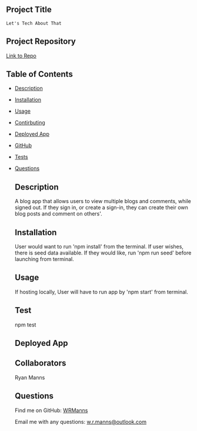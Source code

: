 ## Project Title
    Let's Tech About That
    
  ## Project Repository

  [Link to Repo](https://github.com/WRManns/let's-tech-about-that)

  

   ## Table of Contents

- [Description](#description)
- [Installation](#installation)
- [Usage](#usage)

- [Contirbuting](#collaborators)
- [Deployed App](#deployment)
- [GitHub](#github)
- [Tests](#tests)
- [Questions](#questions)

    ## Description

    A blog app that allows users to view multiple blogs and comments, while signed out. If they sign in, or create a sign-in, they can create their own blog posts and comment on others'.

    ## Installation

    User would want to run 'npm install' from the terminal. If user wishes, there is seed data available. If they would like, run 'npm run seed' before launching from terminal.

    ## Usage

    If hosting locally, User will have to run app by 'npm start' from terminal.

    

    ## Test

    npm test

    ## Deployed App

    

    ## Collaborators

    Ryan Manns

    ## Questions
    
    Find me on GitHub: [WRManns](https://github.com/WRManns)
    
    Email me with any questions: w.r.manns@outlook.com  

